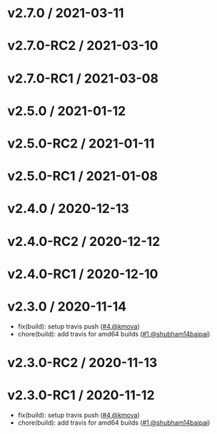 v2.7.0 / 2021-03-11
========================


v2.7.0-RC2 / 2021-03-10
========================


v2.7.0-RC1 / 2021-03-08
========================


v2.5.0 / 2021-01-12
========================


v2.5.0-RC2 / 2021-01-11
========================


v2.5.0-RC1 / 2021-01-08
========================


v2.4.0 / 2020-12-13
========================


v2.4.0-RC2 / 2020-12-12
========================


v2.4.0-RC1 / 2020-12-10
========================


v2.3.0 / 2020-11-14
========================
* fix(build): setup travis push  ([#4](https://github.com/openebs/m-exporter/pull/4),[@kmova](https://github.com/kmova))
* chore(build): add travis for amd64 builds  ([#1](https://github.com/openebs/m-exporter/pull/1),[@shubham14bajpai](https://github.com/shubham14bajpai))


v2.3.0-RC2 / 2020-11-13
========================


v2.3.0-RC1 / 2020-11-12
========================
* fix(build): setup travis push  ([#4](https://github.com/openebs/m-exporter/pull/4),[@kmova](https://github.com/kmova))
* chore(build): add travis for amd64 builds  ([#1](https://github.com/openebs/m-exporter/pull/1),[@shubham14bajpai](https://github.com/shubham14bajpai))
